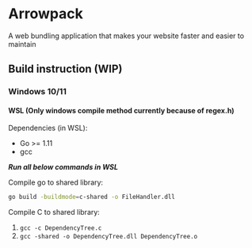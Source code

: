 # Arrowpack
A web bundling application that makes your website faster and easier to maintain
## Build instruction (WIP)
### Windows 10/11
#### WSL (Only windows compile method currently because of regex.h)

Dependencies (in WSL):
- Go >= 1.11
- gcc

**_Run all below commands in WSL_**

Compile go to shared library:
```sh
go build -buildmode=c-shared -o FileHandler.dll
```
Compile C to shared library:
1. ``` gcc -c DependencyTree.c ```
2. ``` gcc -shared -o DependencyTree.dll DependencyTree.o ```
